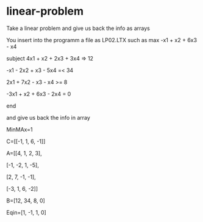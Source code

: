 # linear-problem
Take a linear problem and give us back the info as arrays

You insert into the programm a file as LP02.LTX 
such as
max	-x1 + x2 + 6x3 - x4 	

subject	 4x1 + x2 + 2x3 + 3x4  => 	12

-x1 - 2x2 +   x3 - 5x4  =<  34
	
 2x1 + 7x2 - x3  -  x4   >=  8		 
	
-3x1 +  x2 +  6x3 - 2x4  =   0
  
end

and give us back the info in array

MinMAx=1

C=[[-1, 1, 6, -1]]

A=[[4, 1, 2, 3], 
  
  [-1, -2, 1, -5],
  
  [2, 7, -1, -1],
  
  [-3, 1, 6, -2]]

B=[12, 34, 8, 0]

Eqin=[1, -1, 1, 0]
